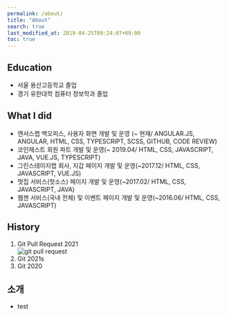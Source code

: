 ```yaml
---
permalink: /about/
title: "About"
search: true
last_modified_at: 2019-04-25T09:24:07+09:00
toc: true
---
```


## Education
 - 서울 용산고등학교 졸업
 - 경기 유한대학 컴퓨터 정보학과 졸업

## What I did
 - 앤서스랩 백오피스, 사용자 화면 개발 및 운영 (~ 현재/ ANGULAR.JS, ANGULAR, HTML, CSS, TYPESCRIPT, SCSS, GITHUB, CODE REVIEW)
 - 코인제스트 회원 파트 개발 및 운영(~ 2019.04/ HTML, CSS, JAVASCRIPT, JAVA, VUE.JS, TYPESCRIPT)
 - 그린스테이지랩 회사, 지갑 페이지 개발 및 운영(~2017.12/ HTML, CSS, JAVASCRIPT, VUE.JS)
 - 멋집 서비스(핫소스) 페이지 개발 및 운영(~2017.02/ HTML, CSS, JAVASCRIPT, JAVA)
 - 웹젠 서비스(국내 전체) 및 이벤트 페이지 개발 및 운영(~2016.06/ HTML, CSS, JAVASCRIPT)

## History
 1. Git Pull Request 2021  
 ![git pull request](/techblog/assets/images/pr1.png "git pull request")  
 2. Git 2021s
 3. Git 2020

## 소개
 - test
